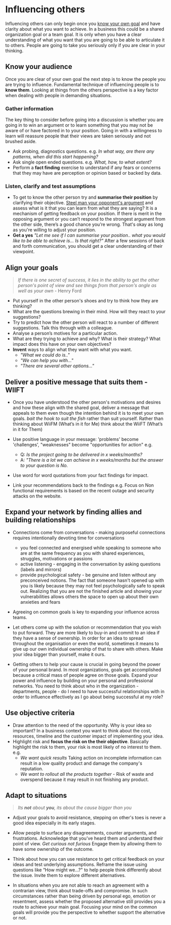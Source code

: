 # Influencing others

Influencing others can only begin once you [know your own goal](Self%20Awareness.md) and have clarity about what you want to achieve. In a business this could be a shared organization goal or a team goal. It is only when you have a clear understanding of what you want that you are going to be able to articulate it to others. People are going to take you seriously only if you are clear in your thinking.

## Know your audience

Once you are clear of your own goal the next step is to know the people you are trying to influence. Fundamental technique of influencing  people is to **know them**. Looking at things from the others perspective is a key factor when dealing with people in demanding situations.

### Gather information

The key thing to consider before going into a discussion is whether you are going in to win an argument or to learn something that you may not be aware of or have factored in to your position. Going in with a willingness to learn will reassure people that their views are taken seriously and not brushed aside.

* Ask probing, diagnostics questions. e.g. *In what way, are there any patterns, when did this start happening?*
* Ask single open ended questions. e.g. *What, how, to what extent?*
* Perform a **fact finding** exercise to understand if any fears or concerns that they may have are perception or opinion based or backed by data.

### Listen, clarify and test assumptions

* To get to know the other person try and **summarise their position** by clarifying their objective. [Steel man your opponent's argument](https://constantrenewal.com/steel-man) and assess what is it that you can learn from what they are saying? It is a mechanism of getting feedback on your position. If there is merit in the opposing argument or you can’t respond to the strongest argument from the other side, there’s a good chance you’re wrong. That's okay as long as you're willing to adjust your position.
* **Get a yes** *"Let me see if I can summarise your position.. what you would like to be able to achieve is... Is that right?"* After a few sessions of back and forth communication, you should get a clear understanding of their viewpoint.

## Align your goals

> *If there is one secret of success, it lies in the ability to get the other person's point of view and see things from that person's angle as well as your own* - Henry Ford

* Put yourself in the other person's shoes and try to think how they are thinking?
* What are the questions brewing in their mind. How will they react to your suggestions?
* Try to predict how the other person will react to a number of different suggestions. Talk this through with a colleague.
* Analyse a person’s motives for a particular action.
* What are they trying to achieve and why? What is their strategy? What impact does this have on your own objectives?
* **Invent** ways to align what they want with what you want.
  * *"What we could do is.."*
  * *"We can help you with..."*
  * *"There are several other options..."*

## Deliver a positive message that suits them - WIIFT

* Once you have understood the other person's motivations and desires and how these align with the shared goal, deliver a message that appeals to them even though the intention behind it is to meet your own goals. *bait the hook to suit the fish* rather than suit yourself. Rather than thinking about WiiFM (What’s in it for Me) think about the WiiFT (What’s in it for Them)

* Use positive language in your message: 'problems' become 'challenges', "weaknesses" become "opportunities for action" e.g.
  * Q: *Is the project going to be delivered in x weeks/months?*
  * A: *"There is a lot we can achieve in x weeks/months but the answer to your question is No.*

* Use word for word quotations from your fact findings for impact.
* Link your recommendations back to the findings e.g. Focus on Non functional requirements is based on the recent outage and security attacks on the website.

## Expand your network by finding allies and building relationships

* Connections come from conversations - making purposeful connections requires intentionally devoting time for conversations
  * you feel connected and energised while speaking to someone who are at the same frequency as you with shared experiences, struggles, motivations or passions
  * active listening - engaging in the conversation by asking questions (labels and mirrors)
  * provide psychological safety - be genuine and listen without any preconceived notions. The fact that someone hasn't opened up with you is likely because they may not feel psychologically safe to speak out. Realizing that you are not the finished article and showing your vulnerabilities allows others the space to open up about their own anxieties and fears

* Agreeing on common goals is key to expanding your influence across teams.

* Let others come up with the solution or recommendation that you wish to put forward. They are more likely to buy-in and commit to an idea if they have a sense of ownership. In order for an idea to spread throughout the organisation or even the world, sometimes it means to give up our own individual ownership of that to share with others. Make your idea bigger than yourself, make it ours.

* Getting others to help your cause is crucial in going beyond the power of your personal brand. In most organizations, goals get accomplished because a critical mass of people agree on those goals. Expand your power and influence by building on your personal and professional networks. You need to think about who in the organization - departments, people - do I need to have successful relationships with in order to influence effectively as I go about being successful at my role?

## Use objective criteria

* Draw attention to the need of the opportunity. Why is your idea so important? In a business context you want to think about the cost, resources, timeline and the customer impact of implementing your idea.
* Highlight risk and **focus the risk on the their objective**. Basically highlight the risk to them, your risk is most likely of no interest to them. e.g.
  * *We want quick results*  Taking action on incomplete information can result in a low quality product and damage the company's reputation.
  * *We want to rollout all the products together* - Risk of waste and overspend because it may result in not finishing any product.

## Adapt to situations

> *Its **not** about **you**, its about the cause bigger than you*

* Adjust your goals to avoid resistance, stepping on other's toes is never a good idea especially in its early stages.
  
* Allow people to surface any disagreements, counter arguments, and frustrations. Acknowledge that you've heard them and understand their point of view. *Get curious not furious* Engage them by allowing them to have some ownership of the outcome.

* Think about how you can use resistance to get critical feedback on your ideas and test underlying assumptions. Reframe the issue using questions like “How might we…?" to help people think differently about the issue. Invite them to explore different alternatives.

* In situations when you are not able to reach an agreement with a contrarian view, think about trade-offs and compromise. In such circumstances rather than being driven by personal ego, emotion or resentment, assess whether the proposed alternative still provides you a route to achieve your main goal. Focusing your mind on the common goals will provide you the perspective to whether support the alternative or not.

